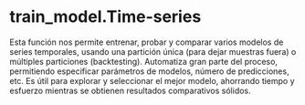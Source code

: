 # train_model.Time-series
Esta función nos permite entrenar, probar y comparar varios modelos de series temporales, usando una partición única (para dejar muestras fuera) o múltiples particiones (backtesting). Automatiza gran parte del proceso, permitiendo especificar parámetros de modelos, número de predicciones, etc. Es útil para explorar y seleccionar el mejor modelo, ahorrando tiempo y esfuerzo mientras se obtienen resultados comparativos sólidos.
